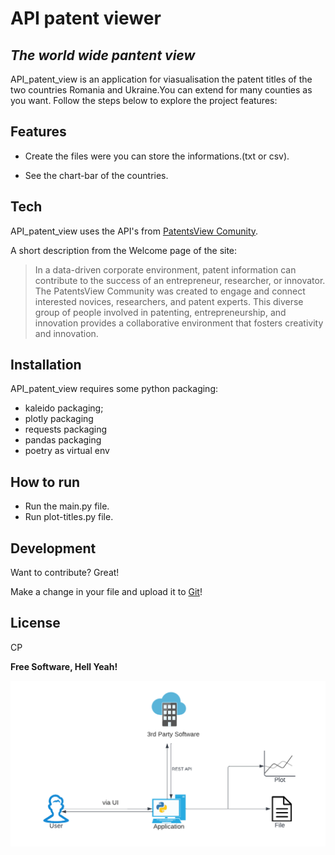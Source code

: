 # API patent viewer
## _The world wide pantent view_


API_patent_view is an application for viasualisation the patent titles of the two countries Romania and Ukraine.You can extend for many counties as you want. Follow the steps below to explore the project features:


## Features

- Create the files were you can store the informations.(txt or csv).

- See the chart-bar of the countries.

## Tech

API_patent_view uses the API's from [PatentsView Comunity](https://patentsview.org/).

A short description from the Welcome page of the site:
>In a data-driven corporate environment, patent information can contribute to the success of an entrepreneur, researcher, or innovator. 
>The PatentsView Community was created to engage and connect interested novices, researchers, and patent experts. 
>This diverse group of people involved in patenting, entrepreneurship, and innovation provides a collaborative environment that fosters creativity and innovation. 

## Installation

API_patent_view requires some python packaging:
- kaleido packaging;
- plotly packaging
- requests packaging
- pandas packaging
- poetry as virtual env

## How to run
- Run the main.py file.
- Run plot-titles.py file.

## Development

Want to contribute? Great!

Make a change in your file and upload it to [Git](https://github.com/Cpopolan/API_patents_view)!

## License

CP

**Free Software, Hell Yeah!**

![Diagram](./Arch%20diagram.png)
